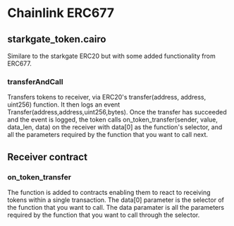 # Chainlink ERC677

## starkgate_token.cairo

Similare to the starkgate ERC20 but with some added functionality from ERC677.

### transferAndCall
Transfers tokens to receiver, via ERC20's transfer(address, address, uint256) function. It then logs an event Transfer(address,address,uint256,bytes). Once the transfer has succeeded and the event is logged, the token calls on_token_transfer(sender, value, data_len, data) on the receiver with data[0] as the function's selector, and all the parameters required by the function that you want to call next.

## Receiver contract

### on_token_transfer
The function is added to contracts enabling them to react to receiving tokens within a single transaction. The data[0] parameter is the selector of the function that you want to call.
  The data paramater is all the parameters required by the function that you want to call through the selector.
